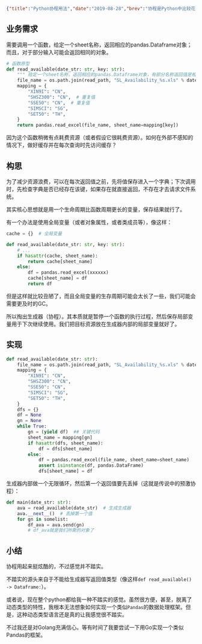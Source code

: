 ```json lw-blog-meta
{"title":"Python协程用法","date":"2019-08-28","brev":"协程是Python中比较花哨的一种用法。除了用于异步，还可以用于一些稍微简单的、需要保存函数运行状态的场景。","tags":["Python"],"path":"blog/2019/190828-Python协程运用.md"}
```



## 业务需求

需要调用一个函数，给定一个sheet名称，返回相应的pandas.Dataframe对象；而且，对于部分输入可能会返回相同的对象。

```python
# 函数原型
def read_available(date_str: str, key: str):
    """ 给定一个sheet名称，返回相应的pandas.Dataframe对象，有部分名称返回值是相同的 """
    file_name = os.path.join(read_path, "SL_Availability_%s.xls" % date_str)
    mapping = {
        "XIN9I": "CN",
        "SHSZ300": "CN",  # 重复值
        "SSE50": "CN",  # 重复值
        "SIMSCI": "SG",
        "SET50": "TH",
    }
    return pandas.read_excel(file_name, sheet_name=mapping[key])
```

因为这个函数稍微有点耗费资源（或者假设它很耗费资源）。如何在外部不感知的情况下，做好缓存并在每次查询时先访问缓存？

## 构思

为了减少资源浪费，可以在每次返回值之前，先将值保存进入一个字典；下次调用时，先检查字典是否已经存在该键，如果存在就直接返回，不存在才去请求文件系统。

其实核心思想就是用一个生命周期比函数周期更长的变量，保存结果就行了。

有一个办法是使用全局变量（或者对象属性，或者类成员等），像这样：

```python
cache = {}  # 全局变量

def read_available(date_str: str, key: str):
    # ...
    if hasattr(cache, sheet_name):
        return cache[sheet_name]
    else:
        df = pandas.read_excel(xxxxxx)
        cache[sheet_name] = df
        return df
```

但是这样就比较丑陋了，而且全局变量的生存周期可能会太长了一些，我们可能会需要更及时的GC。

所以掏出生成器（协程）。其本质就是暂停一个函数的执行过程，然后保存局部变量用于下次继续使用。我们把目标资源放在生成器内部的局部变量就好了。

## 实现

```python
def read_available(date_str: str):
    file_name = os.path.join(read_path, "SL_Availability_%s.xls" % date_str)
    mapping = {
        "XIN9I": "CN",
        "SHSZ300": "CN",
        "SSE50": "CN",
        "SIMSCI": "SG",
        "SET50": "TH",
    }
    dfs = {}
    df = None
    gn = None
    while True:
        gn = (yield df)  ## 关键代码
        sheet_name = mapping[gn]
        if hasattr(dfs, sheet_name):
            df = dfs[sheet_name]
        else:
            df = pandas.read_excel(file_name, sheet_name=sheet_name)
            assert isinstance(df, pandas.DataFrame)
            dfs[sheet_name] = df
```

生成器内部做一个无限循环，然后第一个返回值要先丢掉（这就是传说中的预激协程）：

```python
def main(date_str: str):
    ava = read_available(date_str)  # 生成生成器
    ava.__next__()  # 丢掉第一个值
    for gn in somelist:
        df_ava = ava.send(gn)
        # df_ava就是我们所需的对象了
```

## 小结

协程用起来挺炫酷的，不过感觉并不踏实。

不踏实的源头来自于不能给生成器写返回值类型（像这样`def read_available() -> Dataframe:`）。

或者说，现在整个python都给我一种不踏实的感觉。虽然很方便，甚至，脱离了动态类型的特性，我根本无法想象如何实现一个类似`Pandas`的数据处理框架。但是，这种动态类型语言还是真的让我感觉很不踏实。

不过我还是对Golang充满信心。等有时间了我要尝试一下用Go实现一个类似Pandas的框架。
